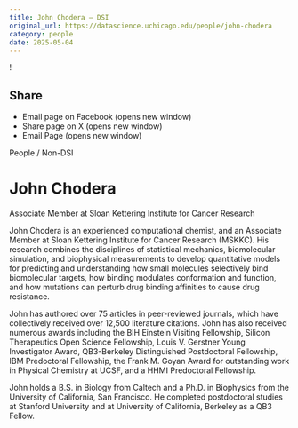 ```yaml
---
title: John Chodera – DSI
original_url: https://datascience.uchicago.edu/people/john-chodera
category: people
date: 2025-05-04
---
```


<!-- Table-like structure detected -->

!

## Share

* Email page on Facebook (opens new window)
* Share page on X (opens new window)
* Email Page (opens new window)

<!-- Table-like structure detected -->

People / Non-DSI

# John Chodera

Associate Member at Sloan Kettering Institute for Cancer Research

John Chodera is an experienced computational chemist, and an Associate Member at Sloan Kettering Institute for Cancer Research (MSKKC). His research combines the disciplines of statistical mechanics, biomolecular simulation, and biophysical measurements to develop quantitative models for predicting and understanding how small molecules selectively bind biomolecular targets, how binding modulates conformation and function, and how mutations can perturb drug binding affinities to cause drug resistance.

John has authored over 75 articles in peer-reviewed journals, which have collectively received over 12,500 literature citations. John has also received numerous awards including the BIH Einstein Visiting Fellowship, Silicon Therapeutics Open Science Fellowship, Louis V. Gerstner Young Investigator Award, QB3-Berkeley Distinguished Postdoctoral Fellowship, IBM Predoctoral Fellowship, the Frank M. Goyan Award for outstanding work in Physical Chemistry at UCSF, and a HHMI Predoctoral Fellowship.

John holds a B.S. in Biology from Caltech and a Ph.D. in Biophysics from the University of California, San Francisco. He completed postdoctoral studies at Stanford University and at University of California, Berkeley as a QB3 Fellow.